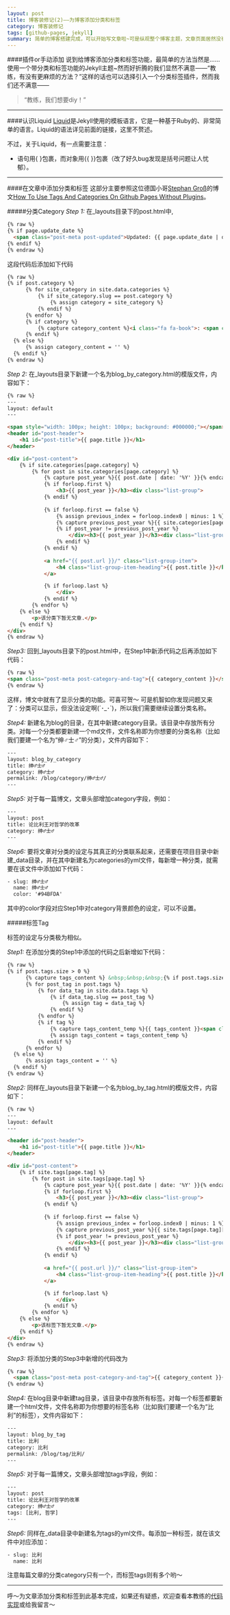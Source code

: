 ```yaml
---
layout: post
title: 博客装修记(2)——为博客添加分类和标签
category: 博客装修记
tags: [github-pages, jekyll]
summary: 简单的博客搭建完成，可以开始写文章啦~可是纵观整个博客主题，文章页面居然没有分类和标签(◞‸◟)
---
```


####插件or手动添加
说到给博客添加分类和标签功能，最简单的方法当然是……使用一个带分类和标签功能的Jekyll主题~然而好折腾的我们显然不满意——“教练，有没有更麻烦的方法？”这样的话也可以选择引入一个分类标签插件，然而我们还不满意——
> “教练，我们想要diy！”

---
####认识Liquid
[Liquid](http://docs.shopify.com/themes/liquid-basics)是Jekyll使用的模板语言，它是一种基于Ruby的、非常简单的语言。Liquid的语法详见前面的链接，这里不赘述。

不过，关于Liquid，有一点需要注意：

* 语句用\{ \}包裹，而对象用\{\{ \}\}包裹（改了好久bug发现是括号问题让人忧郁）。

---
####在文章中添加分类和标签
这部分主要参照这位德国小哥[Stephan Groß](http://www.minddust.com)的博文[How To Use Tags And Categories On Github Pages Without Plugins](http://www.minddust.com/post/tags-and-categories-on-github-pages)。

#####分类Category
*Step 1:* 在\_layouts目录下的post.html中,

```html
{% raw %}
{% if page.update_date %}
  <span class="post-meta post-updated">Updated: {{ page.update_date | date: "%b %-d, %Y" }}</span><br>
{% endif %}
{% endraw %}
```
这段代码后添加如下代码

```html
{% raw %}
{% if post.category %}
      {% for site_category in site.data.categories %}
          {% if site_category.slug == post.category %}
              {% assign category = site_category %}
          {% endif %}
      {% endfor %}
      {% if category %}
          {% capture category_content %}<i class="fa fa-book">: <span class="category_label" style="background: {{ category.color }}"><a href="/blog/category/{{ category.slug }}/">{{ category.name }}</a></span></i>{% endcapture %}
      {% endif %}
  {% else %}
      {% assign category_content = '' %}
  {% endif %}
{% endraw %}
```

*Step 2:* 在\_layouts目录下新建一个名为blog\_by\_category.html的模版文件，内容如下：

```html
{% raw %}
---
layout: default
---

<span style="width: 100px; height: 100px; background: #000000;"></span>
<header id="post-header">
    <h1 id="post-title">{{ page.title }}</h1>
</header>

<div id="post-content">
    {% if site.categories[page.category] %}
        {% for post in site.categories[page.category] %}
            {% capture post_year %}{{ post.date | date: '%Y' }}{% endcapture %}
            {% if forloop.first %}
                <h3>{{ post_year }}</h3><div class="list-group">
            {% endif %}
			
            {% if forloop.first == false %}
                {% assign previous_index = forloop.index0 | minus: 1 %}
                {% capture previous_post_year %}{{ site.categories[page.category][previous_index].date | date: '%Y' }}{% endcapture %}
                {% if post_year != previous_post_year %}
                    </div><h3>{{ post_year }}</h3><div class="list-group">
                {% endif %}
            {% endif %}
			
            <a href="{{ post.url }}/" class="list-group-item">
                <h4 class="list-group-item-heading">{{ post.title }}</h4>
            </a>

            {% if forloop.last %}
                </div>
            {% endif %}
        {% endfor %}
    {% else %}
        <p>该分类下暂无文章.</p>
    {% endif %}
</div>
{% endraw %}
```

*Step3:* 回到\_layouts目录下的post.html中，在Step1中新添代码之后再添加如下代码：

```html
{% raw %}
<span class="post-meta post-category-and-tag">{{ category_content }}</span>
{% endraw %}
```

这样，博文中就有了显示分类的功能。可喜可贺～
可是机智如你发现问题又来了：分类可以显示，但没法设定啊(´･_･`)，所以我们需要继续设置分类名称。

*Step4:* 新建名为blog的目录，在其中新建category目录。该目录中存放所有分类。对每一个分类都要新建一个md文件，文件名称即为你想要的分类名称（比如我们要建一个名为“绅♂士♂”的分类），文件内容如下：

```html
---
layout: blog_by_category
title: 绅♂士♂
category: 绅♂士♂
permalink: /blog/category/绅♂士♂/
---
```

*Step5:* 对于每一篇博文，文章头部增加category字段，例如：

```html
---
layout: post
title: 论比利王对哲学的改革
category: 绅♂士♂
---
```

*Step6:* 要将文章对分类的设定与其真正的分类联系起来，还需要在项目目录中新建\_data目录，并在其中新建名为categories的yml文件，每新增一种分类，就需要在该文件中添加如下代码：

```html
- slug: 绅♂士♂
  name: 绅♂士♂
  color: '#94BFDA'
```
其中的color字段对应Step1中对category背景颜色的设定，可以不设置。

#####标签Tag

标签的设定与分类极为相似。

*Step1:* 在添加分类的Step1中添加的代码之后新增如下代码：

```html
{% raw %}
{% if post.tags.size > 0 %}
      {% capture tags_content %} &nbsp;&nbsp;&nbsp;{% if post.tags.size == 1 %}<i class="fa fa-tag"></i>: {% else %}<i class="fa fa-tags"></i>{% endif %}: {% endcapture %}
      {% for post_tag in post.tags %}
          {% for data_tag in site.data.tags %}
              {% if data_tag.slug == post_tag %}
                  {% assign tag = data_tag %}
              {% endif %}
          {% endfor %}
          {% if tag %}
              {% capture tags_content_temp %}{{ tags_content }}<span class="tag_label"><a href="/blog/tag/{{ tag.slug }}/">{{ tag.name }}</a></span>{% if forloop.last == false %}, {% endif %}{% endcapture %}
              {% assign tags_content = tags_content_temp %}
          {% endif %}
      {% endfor %}
  {% else %}
      {% assign tags_content = '' %}
  {% endif %}
{% endraw %}
```

*Step2:* 同样在\_layouts目录下新建一个名为blog\_by\_tag.html的模版文件，内容如下：

```html
{% raw %}
---
layout: default
---

<header id="post-header">
    <h1 id="post-title">{{ page.title }}</h1>
</header>

<div id="post-content">
    {% if site.tags[page.tag] %}
        {% for post in site.tags[page.tag] %}
            {% capture post_year %}{{ post.date | date: '%Y' }}{% endcapture %}
            {% if forloop.first %}
                <h3>{{ post_year }}</h3><div class="list-group">
            {% endif %}
			
            {% if forloop.first == false %}
                {% assign previous_index = forloop.index0 | minus: 1 %}
                {% capture previous_post_year %}{{ site.tags[page.tag][previous_index].date | date: '%Y' }}{% endcapture %}
                {% if post_year != previous_post_year %}
                    </div><h3>{{ post_year }}</h3><div class="list-group">
                {% endif %}
            {% endif %}
			
            <a href="{{ post.url }}/" class="list-group-item">
                <h4 class="list-group-item-heading">{{ post.title }}</h4>
            </a>

            {% if forloop.last %}
                </div>
            {% endif %}
        {% endfor %}
    {% else %}
        <p>该标签下暂无文章.</p>
    {% endif %}
</div>
{% endraw %}
```

*Step3:* 将添加分类的Step3中新增的代码改为

```html
{% raw %}
  <span class="post-meta post-category-and-tag">{{ category_content }}{{ tags_content }}</span>
{% endraw %}
```

*Step4:* 在blog目录中新建tag目录，该目录中存放所有标签。对每一个标签都要新建一个html文件，文件名称即为你想要的标签名称（比如我们要建一个名为“比利”的标签），文件内容如下：

```html
---
layout: blog_by_tag
title: 比利
category: 比利
permalink: /blog/tag/比利/
---
```

*Step5:* 对于每一篇博文，文章头部增加tags字段，例如：

```html
---
layout: post
title: 论比利王对哲学的改革
category: 绅♂士♂
tags: [比利, 哲学]
---
```

*Step6:* 同样在\_data目录中新建名为tags的yml文件。每添加一种标签，就在该文件中对应添加：

```html
- slug: 比利
  name: 比利 
```

注意每篇文章的分类category只有一个，而标签tags则有多个哟～

---
呼～为文章添加分类和标签到此基本完成，如果还有疑惑，欢迎查看本教练的[代码实现](https://github.com/ErythroME/ErythroME.github.io)或给我留言～








